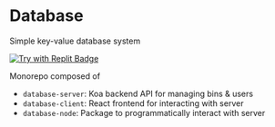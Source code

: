 # Database

Simple key-value database system

[![Try with Replit Badge](https://replit.com/badge?caption=Try%20with%20Replit)](https://replit.com/github/replit-community/database)

Monorepo composed of

-   `database-server`: Koa backend API for managing bins & users
-   `database-client`: React frontend for interacting with server
-   `database-node`: Package to programmatically interact with server
